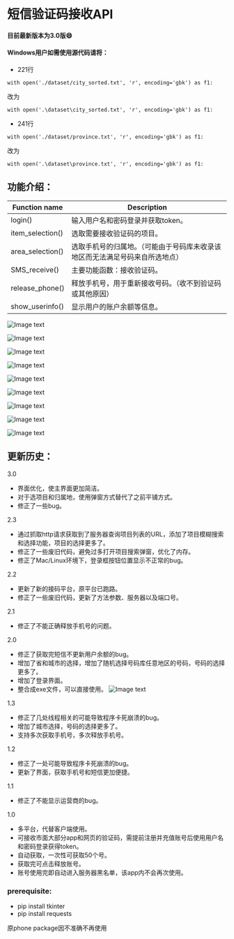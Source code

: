 # 短信验证码接收API
#### 目前最新版本为3.0版:smile:	
#### Windows用户如需使用源代码请将：
* 221行 


`with open('./dataset/city_sorted.txt', 'r', encoding='gbk') as f1:`


改为 


`with open('.\dataset\city_sorted.txt', 'r', encoding='gbk') as f1:`


* 241行 


`with open('./dataset/province.txt', 'r', encoding='gbk') as f1:`


改为 


`with open('.\dataset\province.txt', 'r', encoding='gbk') as f1:`
## 功能介绍：
Function name  | Description
------------- | -------------
login()  | 输入用户名和密码登录并获取token。
item_selection() | 选取需要接收验证码的项目。
area_selection()  | 选取手机号的归属地。（可能由于号码库未收录该地区而无法满足号码来自所选地点）
SMS_receive()  | 主要功能函数：接收验证码。
release_phone()  | 释放手机号，用于重新接收号码。（收不到验证码或其他原因）
show_userinfo()  | 显示用户的账户余额等信息。

![Image text](https://github.com/Tiangewang0524/sms_verification_code_API/blob/master/dataset/SMS/login.png)

![Image text](https://github.com/Tiangewang0524/sms_verification_code_API/blob/master/dataset/SMS/item_dialog_selection.png)

![Image text](https://github.com/Tiangewang0524/sms_verification_code_API/blob/master/dataset/SMS/item_search.png)

![Image text](https://github.com/Tiangewang0524/sms_verification_code_API/blob/master/dataset/SMS/area_diglog_selection.png)

![Image text](https://github.com/Tiangewang0524/sms_verification_code_API/blob/master/dataset/SMS/random_area_waitSMS.png)

![Image text](https://github.com/Tiangewang0524/sms_verification_code_API/blob/master/dataset/SMS/main_interface.png)

![Image text](https://github.com/Tiangewang0524/sms_verification_code_API/blob/master/dataset/SMS/waitSMS_click.png)

![Image text](https://github.com/Tiangewang0524/sms_verification_code_API/blob/master/dataset/SMS/waitSMS_interface.png)

![Image text](https://github.com/Tiangewang0524/sms_verification_code_API/blob/master/dataset/SMS/release_phone.png)

## 更新历史：
3.0

* 界面优化，使主界面更加简洁。
* 对于选项目和归属地，使用弹窗方式替代了之前平铺方式。
* 修正了一些bug。


2.3

* 通过抓取http请求获取到了服务器查询项目列表的URL，添加了项目模糊搜索和选择功能，项目的选择更多了。
* 修正了一些废旧代码，避免过多打开项目搜索弹窗，优化了内存。
* 修正了Mac/Linux环境下，登录框按钮位置显示不正常的bug。


2.2

* 更新了新的接码平台，原平台已跑路。
* 修正了一些废旧代码，更新了方法参数、服务器以及端口号。


2.1

* 修正了不能正确释放手机号的问题。


2.0

* 修正了获取完短信不更新用户余额的bug。
* 增加了省和城市的选择，增加了随机选择号码库任意地区的号码，号码的选择更多了。
* 增加了登录界面。
* 整合成exe文件，可以直接使用。
![Image text](https://github.com/Tiangewang0524/sms_verification_code_API/raw/master/dataset/capture2.JPG)


1.3

* 修正了几处线程相关的可能导致程序卡死崩溃的bug。
* 增加了城市选择，号码的选择更多了。
* 支持多次获取手机号，多次释放手机号。

1.2

* 修正了一处可能导致程序卡死崩溃的bug。
* 更新了界面，获取手机号和短信更加便捷。

1.1

* 修正了不能显示运营商的bug。


1.0

* 多平台，代替客户端使用。
* 可接收市面大部分app和网页的验证码，需提前注册并充值账号后使用用户名和密码登录获得token。
* 自动获取，一次性可获取50个号。
* 获取完可点击释放账号。
* 账号使用完即自动进入服务器黑名单，该app内不会再次使用。

### prerequisite:

* pip install tkinter
* pip install requests

原phone package因不准确不再使用
